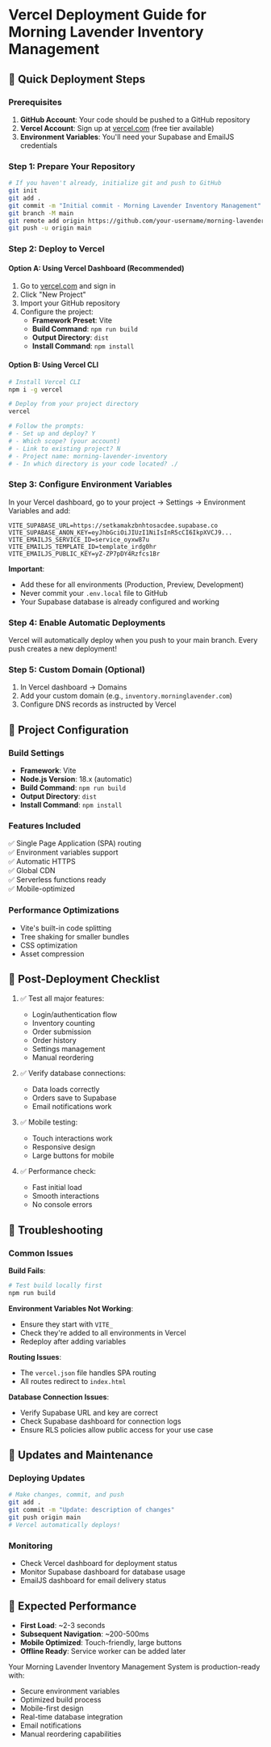 # Vercel Deployment Guide for Morning Lavender Inventory Management

## 🚀 Quick Deployment Steps

### Prerequisites
1. **GitHub Account**: Your code should be pushed to a GitHub repository
2. **Vercel Account**: Sign up at [vercel.com](https://vercel.com) (free tier available)
3. **Environment Variables**: You'll need your Supabase and EmailJS credentials

### Step 1: Prepare Your Repository
```bash
# If you haven't already, initialize git and push to GitHub
git init
git add .
git commit -m "Initial commit - Morning Lavender Inventory Management"
git branch -M main
git remote add origin https://github.com/your-username/morning-lavender-inventory.git
git push -u origin main
```

### Step 2: Deploy to Vercel

#### Option A: Using Vercel Dashboard (Recommended)
1. Go to [vercel.com](https://vercel.com) and sign in
2. Click "New Project"
3. Import your GitHub repository
4. Configure the project:
   - **Framework Preset**: Vite
   - **Build Command**: `npm run build`
   - **Output Directory**: `dist`
   - **Install Command**: `npm install`

#### Option B: Using Vercel CLI
```bash
# Install Vercel CLI
npm i -g vercel

# Deploy from your project directory
vercel

# Follow the prompts:
# - Set up and deploy? Y
# - Which scope? (your account)
# - Link to existing project? N
# - Project name: morning-lavender-inventory
# - In which directory is your code located? ./
```

### Step 3: Configure Environment Variables

In your Vercel dashboard, go to your project → Settings → Environment Variables and add:

```
VITE_SUPABASE_URL=https://setkamakzbnhtosacdee.supabase.co
VITE_SUPABASE_ANON_KEY=eyJhbGciOiJIUzI1NiIsInR5cCI6IkpXVCJ9...
VITE_EMAILJS_SERVICE_ID=service_oyxw87u
VITE_EMAILJS_TEMPLATE_ID=template_irdg0hr
VITE_EMAILJS_PUBLIC_KEY=yZ-ZP7pDY4Rzfcs1Br
```

**Important**: 
- Add these for all environments (Production, Preview, Development)
- Never commit your `.env.local` file to GitHub
- Your Supabase database is already configured and working

### Step 4: Enable Automatic Deployments

Vercel will automatically deploy when you push to your main branch. Every push creates a new deployment!

### Step 5: Custom Domain (Optional)

1. In Vercel dashboard → Domains
2. Add your custom domain (e.g., `inventory.morninglavender.com`)
3. Configure DNS records as instructed by Vercel

## 🔧 Project Configuration

### Build Settings
- **Framework**: Vite
- **Node.js Version**: 18.x (automatic)
- **Build Command**: `npm run build`
- **Output Directory**: `dist`
- **Install Command**: `npm install`

### Features Included
✅ Single Page Application (SPA) routing  
✅ Environment variables support  
✅ Automatic HTTPS  
✅ Global CDN  
✅ Serverless functions ready  
✅ Mobile-optimized  

### Performance Optimizations
- Vite's built-in code splitting
- Tree shaking for smaller bundles
- CSS optimization
- Asset compression

## 🎯 Post-Deployment Checklist

1. ✅ Test all major features:
   - Login/authentication flow
   - Inventory counting
   - Order submission
   - Order history
   - Settings management
   - Manual reordering

2. ✅ Verify database connections:
   - Data loads correctly
   - Orders save to Supabase
   - Email notifications work

3. ✅ Mobile testing:
   - Touch interactions work
   - Responsive design
   - Large buttons for mobile

4. ✅ Performance check:
   - Fast initial load
   - Smooth interactions
   - No console errors

## 🚨 Troubleshooting

### Common Issues

**Build Fails**: 
```bash
# Test build locally first
npm run build
```

**Environment Variables Not Working**:
- Ensure they start with `VITE_`
- Check they're added to all environments in Vercel
- Redeploy after adding variables

**Routing Issues**:
- The `vercel.json` file handles SPA routing
- All routes redirect to `index.html`

**Database Connection Issues**:
- Verify Supabase URL and key are correct
- Check Supabase dashboard for connection logs
- Ensure RLS policies allow public access for your use case

## 🔄 Updates and Maintenance

### Deploying Updates
```bash
# Make changes, commit, and push
git add .
git commit -m "Update: description of changes"
git push origin main
# Vercel automatically deploys!
```

### Monitoring
- Check Vercel dashboard for deployment status
- Monitor Supabase dashboard for database usage
- EmailJS dashboard for email delivery status

## 📱 Expected Performance
- **First Load**: ~2-3 seconds
- **Subsequent Navigation**: ~200-500ms
- **Mobile Optimized**: Touch-friendly, large buttons
- **Offline Ready**: Service worker can be added later

Your Morning Lavender Inventory Management System is production-ready with:
- Secure environment variables
- Optimized build process
- Mobile-first design
- Real-time database integration
- Email notifications
- Manual reordering capabilities
